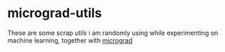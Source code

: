 # micrograd-utils
These are some scrap *utils* i am randomly using while experimenting on machine learning, together with [micrograd](https://github.com/karpathy/micrograd)
